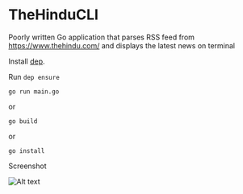# TheHinduCLI
Poorly written Go application that parses RSS feed from https://www.thehindu.com/ and displays the latest news on terminal

Install [dep](https://golang.github.io/dep/).

Run 
`dep ensure`

```go run main.go```

or

```go build```

or 

```go install```

Screenshot

![Alt text](/Screenshot%20from%202018-10-18%2018-12-02.png?raw=true "screen shot")

